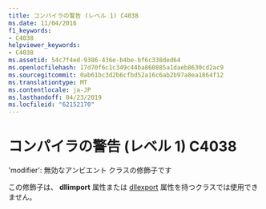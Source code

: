```yaml
---
title: コンパイラの警告 (レベル 1) C4038
ms.date: 11/04/2016
f1_keywords:
- C4038
helpviewer_keywords:
- C4038
ms.assetid: 54c7f4ed-9386-436e-b4be-bf6c338ded64
ms.openlocfilehash: 17d70f6c1c349c44ba860885a1daeb8630cd2ac9
ms.sourcegitcommit: 0ab61bc3d2b6cfbd52a16c6ab2b97a8ea1864f12
ms.translationtype: MT
ms.contentlocale: ja-JP
ms.lasthandoff: 04/23/2019
ms.locfileid: "62152170"
---
```

# <a name="compiler-warning-level-1-c4038"></a>コンパイラの警告 (レベル 1) C4038

'modifier': 無効なアンビエント クラスの修飾子です

この修飾子は、 **dllimport** 属性または [dllexport](../../cpp/dllexport-dllimport.md) 属性を持つクラスでは使用できません。